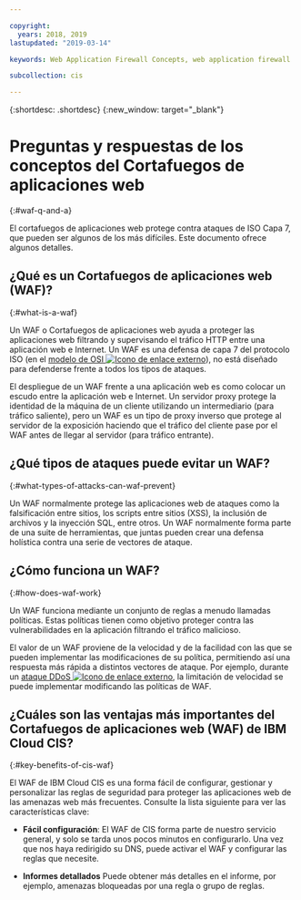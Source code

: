 ```yaml
---

copyright:
  years: 2018, 2019
lastupdated: "2019-03-14"

keywords: Web Application Firewall Concepts, web application firewall

subcollection: cis

---
```


{:shortdesc: .shortdesc}
{:new_window: target="_blank"}

# Preguntas y respuestas de los conceptos del Cortafuegos de aplicaciones web
{:#waf-q-and-a}

El cortafuegos de aplicaciones web protege contra ataques de ISO Capa 7, que pueden ser algunos de los más difíciles. Este documento ofrece algunos detalles.

## ¿Qué es un Cortafuegos de aplicaciones web (WAF)?
{:#what-is-a-waf}

Un WAF o Cortafuegos de aplicaciones web ayuda a proteger las aplicaciones web filtrando y supervisando el tráfico HTTP entre una aplicación web e Internet. Un WAF es una defensa de capa 7 del protocolo ISO (en el [modelo de OSI ![Icono de enlace externo](../../icons/launch-glyph.svg "Icono de enlace externo")](https://en.wikipedia.org/wiki/OSI_model)), no está diseñado para defenderse frente a todos los tipos de ataques. 

El despliegue de un WAF frente a una aplicación web es como colocar un escudo entre la aplicación web e Internet. Un servidor proxy protege la identidad de la máquina de un cliente utilizando un intermediario (para tráfico saliente), pero un WAF es un tipo de proxy inverso que protege al servidor de la exposición haciendo que el tráfico del cliente pase por el WAF antes de llegar al servidor (para tráfico entrante).

## ¿Qué tipos de ataques puede evitar un WAF?
{:#what-types-of-attacks-can-waf-prevent}

Un WAF normalmente protege las aplicaciones web de ataques como la falsificación entre sitios, los scripts entre sitios (XSS), la inclusión de archivos y la inyección SQL, entre otros. Un WAF normalmente forma parte de una suite de herramientas, que juntas pueden crear una defensa holística contra una serie de vectores de ataque.

## ¿Cómo funciona un WAF?
{:#how-does-waf-work}

Un WAF funciona mediante un conjunto de reglas a menudo llamadas políticas. Estas políticas tienen como objetivo proteger contra las vulnerabilidades en la aplicación filtrando el tráfico malicioso. 

El valor de un WAF proviene de la velocidad y de la facilidad con las que se pueden implementar las modificaciones de su política, permitiendo así una respuesta más rápida a distintos vectores de ataque. Por ejemplo, durante un [ataque DDoS ![Icono de enlace externo](../../icons/launch-glyph.svg "Icono de enlace externo")](https://en.wikipedia.org/wiki/Denial-of-service_attack), la limitación de velocidad se puede implementar modificando las políticas de WAF.

## ¿Cuáles son las ventajas más importantes del Cortafuegos de aplicaciones web (WAF) de IBM Cloud CIS?
{:#key-benefits-of-cis-waf}

El WAF de IBM Cloud CIS es una forma fácil de configurar, gestionar y personalizar las reglas de seguridad para proteger las aplicaciones web de las amenazas web más frecuentes. Consulte la lista siguiente para ver las características clave:

 * **Fácil configuración**: El WAF de CIS forma parte de nuestro servicio general, y solo se tarda unos pocos minutos en configurarlo. Una vez que nos haya redirigido su DNS, puede activar el WAF y configurar las reglas que necesite.

 * **Informes detallados** Puede obtener más detalles en el informe, por ejemplo, amenazas bloqueadas por una regla o grupo de reglas. 

